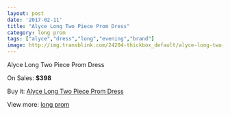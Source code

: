 ```yaml
---
layout: post
date: '2017-02-11'
title: "Alyce Long Two Piece Prom Dress"
category: long prom
tags: ["alyce","dress","long","evening","brand"]
image: http://img.transblink.com/24204-thickbox_default/alyce-long-two-piece-prom-dress.jpg
---
```

Alyce Long Two Piece Prom Dress

On Sales: **$398**
<a href="https://www.transblink.com/en/long-prom/7666-alyce-long-two-piece-prom-dress.html"><amp-img layout="responsive" width="600" height="600" src="//img.transblink.com/24204-thickbox_default/alyce-long-two-piece-prom-dress.jpg" alt="Alyce Long Two Piece Prom Dress 0" /></a>

Buy it: [Alyce Long Two Piece Prom Dress](https://www.transblink.com/en/long-prom/7666-alyce-long-two-piece-prom-dress.html "Alyce Long Two Piece Prom Dress")

View more: [long prom](https://www.transblink.com/en/58-long-prom "long prom")